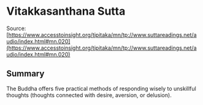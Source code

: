 # Vitakkasanthana Sutta



Source: [https://www.accesstoinsight.org/tipitaka/mn/tp://www.suttareadings.net/audio/index.html#mn.020](https://www.accesstoinsight.org/tipitaka/mn/tp://www.suttareadings.net/audio/index.html#mn.020)



## Summary

The Buddha offers five practical methods of responding wisely to unskillful thoughts (thoughts connected with desire, aversion, or delusion).